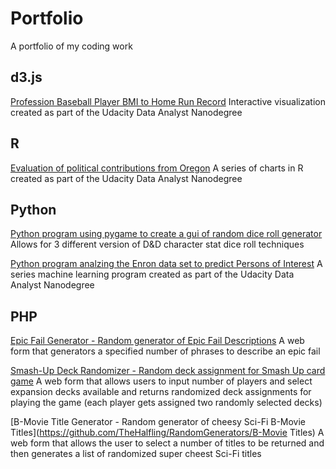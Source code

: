 # Portfolio
A portfolio of my coding work

## d3.js
[Profession Baseball Player BMI to Home Run Record](https://github.com/TheHalfling/Udacity_Project6)
Interactive visualization created as part of the Udacity Data Analyst Nanodegree

## R
[Evaluation of political contributions from Oregon](https://github.com/TheHalfling/Udacity_Nanodegree_Project4)
A series of charts in R created as part of the Udacity Data Analyst Nanodegree

## Python
[Python program using pygame to create a gui of random dice roll generator](https://github.com/TheHalfling/dnd-stat-generator)
Allows for 3 different version of D&D character stat dice roll techniques

[Python program analzing the Enron data set to predict Persons of Interest](https://github.com/TheHalfling/Enron_POI)
A series machine learning program created as part of the Udacity Data Analyst Nanodegree

## PHP
[Epic Fail Generator - Random generator of Epic Fail Descriptions](https://github.com/TheHalfling/EpicFailGenerator)
A web form that generators a specified number of phrases to describe an epic fail

[Smash-Up Deck Randomizer - Random deck assignment for Smash Up card game](https://github.com/TheHalfling/RandomGenerators/Smash-Up-Random-Decks)
A web form that allows users to input number of players and select expansion decks available and returns randomized deck assignments for playing the game (each player gets assigned two randomly selected decks)

[B-Movie Title Generator - Random generator of cheesy Sci-Fi B-Movie Titles](https://github.com/TheHalfling/RandomGenerators/B-Movie Titles)
A web form that allows the user to select a number of titles to be returned and then generates a list of randomized super cheest Sci-Fi titles
